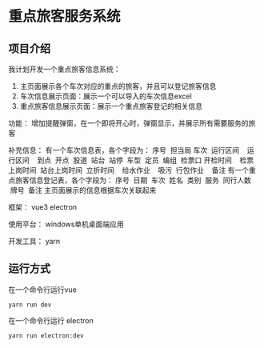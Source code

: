 # 重点旅客服务系统

## 项目介绍

我计划开发一个重点旅客信息系统：
1. 主页面展示各个车次对应的重点的旅客，并且可以登记旅客信息
2. 车次信息展示页面：展示一个可以导入的车次信息excel
3. 重点旅客信息展示页面：展示一个重点旅客登记的相关信息

功能：
增加提醒弹窗，在一个即将开心时，弹窗显示，并展示所有需要服务的旅客

补充信息：
有一个车次信息表，各个字段为：
序号  担当局 车次  运行区间    运行区间    到点  开点  股道  站台  站停  车型  定员  编组  检票口 开检时间    检票上岗时间  站台上岗时间  立折时间    给水作业    吸污  行包作业    备注
有一个重点旅客信息登记表，各个字段为：
序号  日期  车次  姓名  类别  服务  同行人数    牌号  备注
主页面展示的信息根据车次关联起来

框架：
vue3 electron

使用平台：
windows单机桌面端应用

开发工具：
yarn

## 运行方式

在一个命令行运行vue
```
yarn run dev
```
在一个命令行运行 electron
```
yarn run electron:dev
```
